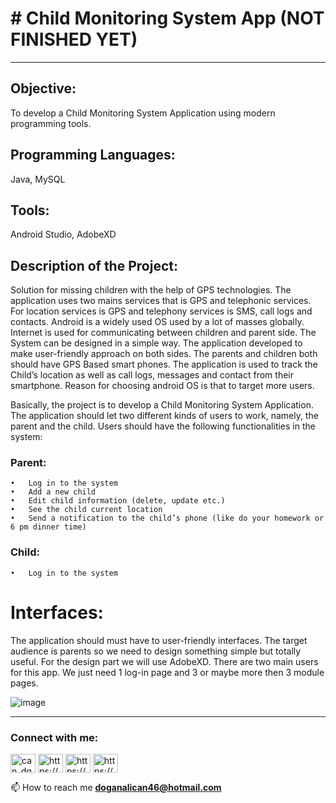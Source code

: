 # # Child Monitoring System App (NOT FINISHED YET)
___________________________________________________________________________________________________________________

## Objective: 
To develop a Child Monitoring System Application using modern programming tools.
## Programming Languages: 
Java, MySQL
## Tools: 
Android Studio, AdobeXD

## Description of the Project:
Solution for missing children with the help of GPS technologies. The application uses two mains
services that is GPS and telephonic services. For location services is GPS and telephony services
is SMS, call logs and contacts. Android is a widely used OS used by a lot of masses globally.
Internet is used for communicating between children and parent side. The System can be designed
in a simple way. The application developed to make user-friendly approach on both sides. The
parents and children both should have GPS Based smart phones. The application is used to track
the Child’s location as well as call logs, messages and contact from their smartphone. Reason for
choosing android OS is that to target more users.

Basically, the project is to develop a Child Monitoring System Application. The application should let two different kinds of users to work, namely, the parent and the child. Users should have the following functionalities in the system: 
### Parent:
    •	Log in to the system
    •	Add a new child
    •	Edit child information (delete, update etc.)
    •	See the child current location
    •	Send a notification to the child’s phone (like do your homework or 6 pm dinner time)
### Child:
    •	Log in to the system


# Interfaces:
	
  The application should must have to user-friendly interfaces. The target audience is parents so we 
  need to design something simple but totally useful. For the design part we will use AdobeXD. 
  There are two main users for this app. We just need 1 log-in page and 3 or maybe more then 3 module pages.
  
  ![image](https://user-images.githubusercontent.com/76850300/200071047-16277b71-9841-4527-ac18-dad179a2e3ee.png)


___________________________________________________________________________________________________________________


<h3 align="left">Connect with me:</h3>
<p align="left">
<a href="https://twitter.com/can_dgn46" target="blank"><img align="center" src="https://raw.githubusercontent.com/rahuldkjain/github-profile-readme-generator/master/src/images/icons/Social/twitter.svg" alt="can_dgn46" height="30" width="40" /></a>
<a href="https://linkedin.com/in/https://www.linkedin.com/in/doganalican46/" target="blank"><img align="center" src="https://raw.githubusercontent.com/rahuldkjain/github-profile-readme-generator/master/src/images/icons/Social/linked-in-alt.svg" alt="https://www.linkedin.com/in/doganalican46/" height="30" width="40" /></a>
<a href="https://fb.com/https://www.facebook.com/doganalican46/" target="blank"><img align="center" src="https://raw.githubusercontent.com/rahuldkjain/github-profile-readme-generator/master/src/images/icons/Social/facebook.svg" alt="https://www.facebook.com/doganalican46/" height="30" width="40" /></a>
<a href="https://instagram.com/https://www.instagram.com/can.dgn.46/" target="blank"><img align="center" src="https://raw.githubusercontent.com/rahuldkjain/github-profile-readme-generator/master/src/images/icons/Social/instagram.svg" alt="https://www.instagram.com/can.dgn.46/" height="30" width="40" /></a>
</p>

📫 How to reach me **doganalican46@hotmail.com**
